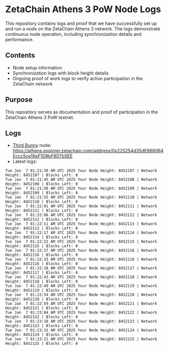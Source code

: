 # ZetaChain Athens 3 PoW Node Logs
This repository contains logs and proof that we have successfully set up and run a node on the ZetaChain Athens 3 network. The logs demonstrate continuous node operation, including synchronization details and performance.

## Contents
- Node setup information
- Synchronization logs with block height details
- Ongoing proof of work logs to verify active participation in the ZetaChain network

## Purpose
This repository serves as documentation and proof of participation in the ZetaChain Athens 3 PoW testnet.

## Logs

- [Third Bunny](https://thirdbunny.xyz/) node: https://athens.explorer.zetachain.com/address/0x225254d35dE666064Eccc5ce16eF1D8bF8D7b5EE
- Latest logs:
```
Tue Jan  7 01:21:39 AM UTC 2025 Your Node Height: 8452107 | Network Height: 8452107 | Blocks Left: 0
Tue Jan  7 01:21:45 AM UTC 2025 Your Node Height: 8452108 | Network Height: 8452108 | Blocks Left: 0
Tue Jan  7 01:21:50 AM UTC 2025 Your Node Height: 8452109 | Network Height: 8452109 | Blocks Left: 0
Tue Jan  7 01:21:55 AM UTC 2025 Your Node Height: 8452110 | Network Height: 8452110 | Blocks Left: 0
Tue Jan  7 01:22:01 AM UTC 2025 Your Node Height: 8452111 | Network Height: 8452111 | Blocks Left: 0
Tue Jan  7 01:22:06 AM UTC 2025 Your Node Height: 8452112 | Network Height: 8452112 | Blocks Left: 0
Tue Jan  7 01:22:11 AM UTC 2025 Your Node Height: 8452113 | Network Height: 8452113 | Blocks Left: 0
Tue Jan  7 01:22:17 AM UTC 2025 Your Node Height: 8452114 | Network Height: 8452114 | Blocks Left: 0
Tue Jan  7 01:22:22 AM UTC 2025 Your Node Height: 8452115 | Network Height: 8452115 | Blocks Left: 0
Tue Jan  7 01:22:27 AM UTC 2025 Your Node Height: 8452116 | Network Height: 8452116 | Blocks Left: 0
Tue Jan  7 01:22:33 AM UTC 2025 Your Node Height: 8452116 | Network Height: 8452116 | Blocks Left: 0
Tue Jan  7 01:22:38 AM UTC 2025 Your Node Height: 8452117 | Network Height: 8452117 | Blocks Left: 0
Tue Jan  7 01:22:43 AM UTC 2025 Your Node Height: 8452118 | Network Height: 8452118 | Blocks Left: 0
Tue Jan  7 01:22:49 AM UTC 2025 Your Node Height: 8452119 | Network Height: 8452119 | Blocks Left: 0
Tue Jan  7 01:22:54 AM UTC 2025 Your Node Height: 8452120 | Network Height: 8452120 | Blocks Left: 0
Tue Jan  7 01:22:59 AM UTC 2025 Your Node Height: 8452121 | Network Height: 8452121 | Blocks Left: 0
Tue Jan  7 01:23:04 AM UTC 2025 Your Node Height: 8452122 | Network Height: 8452122 | Blocks Left: 0
Tue Jan  7 01:23:10 AM UTC 2025 Your Node Height: 8452123 | Network Height: 8452123 | Blocks Left: 0
Tue Jan  7 01:23:15 AM UTC 2025 Your Node Height: 8452124 | Network Height: 8452124 | Blocks Left: 0
Tue Jan  7 01:23:21 AM UTC 2025 Your Node Height: 8452125 | Network Height: 8452125 | Blocks Left: 0
```
